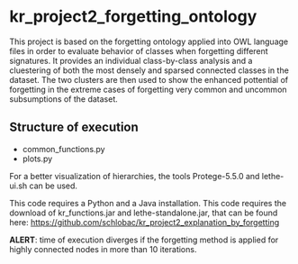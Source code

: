 # kr_project2_forgetting_ontology

This project is based on the forgetting ontology applied into OWL language files in order to evaluate behavior of classes when forgetting different signatures.
It provides an individual class-by-class analysis and a cluestering of both the most densely and sparsed connected classes in the dataset.
The two clusters are then used to show the enhanced pottential of forgetting in the extreme cases of forgetting very common and uncommon subsumptions of the dataset.

## Structure of execution
- common_functions.py
- plots.py

For a better visualization of hierarchies, the tools Protege-5.5.0 and lethe-ui.sh can be used. 

This code requires a Python and a Java installation.
This code requires the download of kr_functions.jar and lethe-standalone.jar, that can be found here: https://github.com/schlobac/kr_project2_explanation_by_forgetting


**ALERT**: time of execution diverges if the forgetting method is applied for highly connected nodes in more than 10 iterations.
